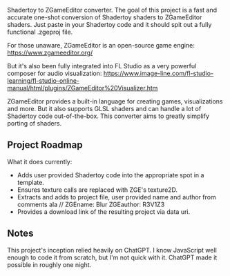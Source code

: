 Shadertoy to ZGameEditor converter. The goal of this project is a fast and accurate one-shot conversion of Shadertoy shaders to ZGameEditor shaders. Just paste in your Shadertoy code and it should spit out a fully functional .zgeproj file.

For those unaware, ZGameEditor is an open-source game engine:
https://www.zgameeditor.org/

But it's also been fully integrated into FL Studio as a very powerful composer for audio visualization:
https://www.image-line.com/fl-studio-learning/fl-studio-online-manual/html/plugins/ZGameEditor%20Visualizer.htm

ZGameEditor provides a built-in language for creating games, visualizations and more. But it also supports GLSL shaders and can handle a lot of Shadertoy code out-of-the-box. This converter aims to greatly simplify porting of shaders.

## Project Roadmap
What it does currently:
- Adds user provided Shadertoy code into the appropriate spot in a template.
- Ensures texture calls are replaced with ZGE's texture2D.
- Extracts and adds to project file, user provided name and author from comments ala // ZGEname: Blur ZGEauthor: R3V1Z3
- Provides a download link of the resulting project via data uri.

## Notes
This project's inception relied heavily on ChatGPT. I know JavaScript well enough to code it from scratch, but I'm not quick with it. ChatGPT made it possible in roughly one night.